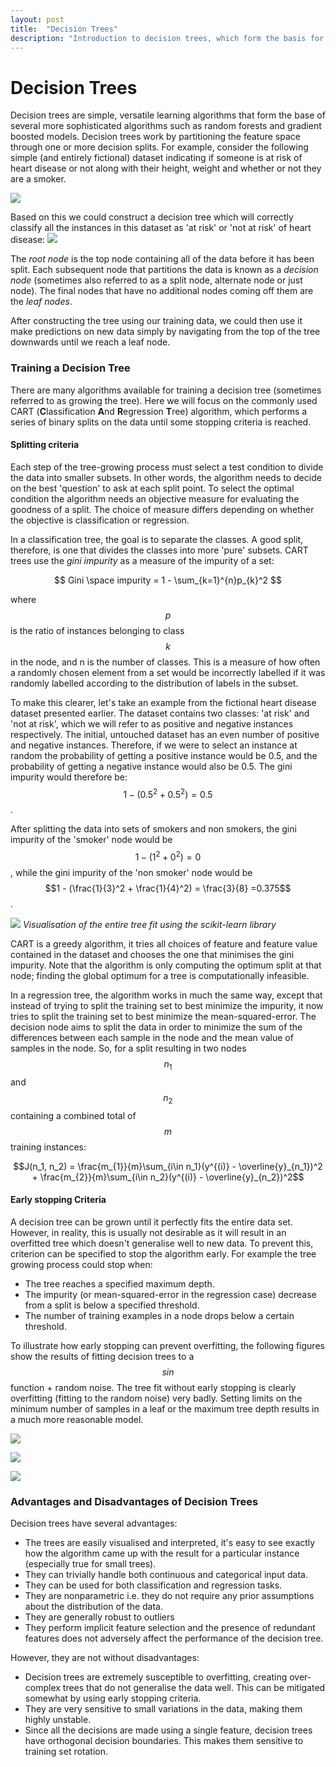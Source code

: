 ```yaml
---
layout: post
title:  "Decision Trees"
description: "Introduction to decision trees, which form the basis for more sophisticated algorithms."
---
```


# Decision Trees
Decision trees are simple, versatile learning algorithms that form the base of several more sophisticated algorithms such as random forests and gradient boosted models. Decision trees work by partitioning the feature space through one or more decision splits. For example, consider the following simple (and entirely fictional) dataset indicating if someone is at risk of heart disease or not along with their height, weight and whether or not they are a smoker.

![](/assets/decision_tree_table.png)

Based on this we could construct a decision tree which will correctly classify all the instances in this dataset as 'at risk' or 'not at risk' of heart disease:
![](/assets/decision_tree_example.png)

The *root node* is the top node containing all of the data before it has been split. Each subsequent node that partitions the data is known as a *decision node* (sometimes also referred to as a split node, alternate node or just node). The final nodes that have no additional nodes coming off them are the *leaf nodes*.

After constructing the tree using our training data, we could then use it make predictions on new data simply by navigating from the top of the tree downwards until we reach a leaf node.


### Training a Decision Tree
There are many algorithms available for training a decision tree (sometimes referred to as growing the tree). Here we will focus on the commonly used CART (**C**lassification **A**nd **R**egression **T**ree) algorithm, which performs a series of binary splits on the data until some stopping criteria is reached.

#### Splitting criteria
Each step of the tree-growing process must select a test condition to divide the data into smaller subsets. In other words, the algorithm needs to decide on the best 'question' to ask at each split point. To select the optimal condition the algorithm needs an objective measure for evaluating the goodness of a split. The choice of measure differs depending on whether the objective is classification or regression.

In a classification tree, the goal is to separate the classes. A good split, therefore, is one that divides the classes into more 'pure' subsets. CART trees use the *gini impurity* as a measure of the impurity of a set:

$$ Gini \space impurity = 1 - \sum_{k=1}^{n}p_{k}^2 $$

where $$p$$ is the ratio of instances belonging to class $$k$$ in the node, and n is the number of classes. This is a measure of how often a randomly chosen element from a set would be incorrectly labelled if it was randomly labelled according to the distribution of labels in the subset.

To make this clearer, let's take an example from the fictional heart disease dataset presented earlier. The dataset contains two classes: 'at risk' and 'not at risk', which we will refer to as positive and negative instances respectively. The initial, untouched dataset has an even number of positive and negative instances. Therefore, if we were to select an instance at random the probability of getting a positive instance would be 0.5, and the probability of getting a negative instance would also be 0.5. The gini impurity would therefore be: $$1 - (0.5^2 + 0.5^2) = 0.5$$.

 After splitting the data into sets of smokers and non smokers, the gini impurity of the 'smoker' node would be $$1 - (1^2 + 0^2) = 0$$, while the gini impurity of the 'non smoker' node would be $$1 - (\frac{1}{3}^2 + \frac{1}{4}^2) = \frac{3}{8} =0.375$$.

![](/assets/decision_tree_vis.png)
*Visualisation of the entire tree fit using the scikit-learn library*


CART is a greedy algorithm, it tries all choices of feature and feature value contained in the dataset and chooses the one that minimises the gini impurity. Note that the algorithm is only computing the optimum split at that node; finding the global optimum for a tree is computationally infeasible.

In a regression tree, the algorithm works in much the same way, except that instead of trying to split the training set to best minimize the impurity, it now tries to split the training set to best minimize the mean-squared-error. The decision node aims to split the data in order to minimize the sum of the differences between each sample in the node and the mean value of samples in the node. So, for a split resulting in two nodes $$n_1$$ and $$n_2$$ containing a combined total of $$m$$ training instances:

$$J(n_1, n_2) = \frac{m_{1}}{m}\sum_{i\in n_1}(y^{(i)} - \overline{y}_{n_1})^2 + \frac{m_{2}}{m}\sum_{i\in n_2}(y^{(i)} - \overline{y}_{n_2})^2$$

#### Early stopping Criteria
A decision tree can be grown until it perfectly fits the entire data set. However, in reality, this is usually not desirable as it will result in an overfitted tree which doesn't generalise well to new data. To prevent this, criterion can be specified to stop the algorithm early. For example the tree growing process could stop when:

- The tree reaches a specified maximum depth.
- The impurity (or mean-squared-error in the regression case) decrease from a split is below a specified threshold.
- The number of training examples in a node drops below a certain threshold.

To illustrate how early stopping can prevent overfitting, the following figures show the results of fitting decision trees to a $$sin$$ function + random noise. The tree fit without early stopping is clearly overfitting (fitting to the random noise) very badly. Setting limits on the minimum number of samples in a leaf or the maximum tree depth results in a much more reasonable model.

![](/assets/tree_no_early_stopping.png)

![](/assets/tree_min_samples_leaf.png)

![](/assets/tree_with_max_depth.png)

### Advantages and Disadvantages of Decision Trees

Decision trees have several advantages:
- The trees are easily visualised and interpreted, it's easy to see exactly how the algorithm came up with the result for a particular instance (especially true for small trees).
- They can trivially handle both continuous and categorical input data.
- They can be used for both classification and regression tasks.
- They are nonparametric i.e. they do not require any prior assumptions about the distribution of the data.
- They are generally robust to outliers
- They perform implicit feature selection and the presence of redundant features does not adversely affect the performance of the decision tree.

However, they are not without disadvantages:
- Decision trees are extremely susceptible to overfitting, creating over-complex trees that do not generalise the data well. This can be mitigated somewhat by using early stopping criteria.
- They are very sensitive to small variations in the data, making them highly unstable.
- Since all the decisions are made using a single feature, decision trees have orthogonal decision boundaries. This makes them sensitive to training set rotation.
